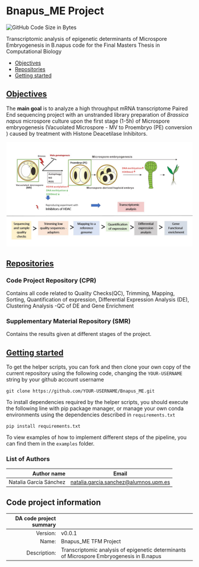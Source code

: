 # Bnapus_ME Project

<img src="https://img.shields.io/github/languages/code-size/Natpod/underlinejobs" alt="GitHub Code Size in Bytes">

Transcriptomic analysis of epigenetic determinants of Microspore Embryogenesis in B.napus code for the Final Masters Thesis in Computational Biology

- [Objectives](#objectives)
- [Repositories](#repositories)
- [Getting started](#get-started)

## [Objectives](#objectives)

The **main goal** is to analyze a high throughput mRNA transcriptome Paired End sequencing project with an unstranded library preparation of _Brassica napus_ microspore culture upon the first stage (1-5h) of Microspore embryogenesis (Vacuolated Microspore - MV to Proembryo (PE) conversion ) caused by treatment with Histone Deacetilase Inhibitors.

<img src="Intro.jpg">

## [Repositories](#repositories)

### Code Project Repository (CPR)

Contains all code related to Quality Checks(QC), Trimming, Mapping, Sorting, Quantification of expression, Differential Expression Analysis (DE), Clustering Analysis -QC of DE and Gene Enrichment

### Supplementary Material Repository (SMR)

Contains the results given at different stages of the project.

## [Getting started](#get-started)

To get the helper scripts, you can fork and then clone your own copy of the current repository using the following code, changing the `YOUR-USERNAME` string by your github account username
```
git clone https://github.com/YOUR-USERNAME/Bnapus_ME.git
```
To install dependencies required by the helper scripts, you should execute the following line with pip package manager, or manage your own conda environments using the dependencies described in `requirements.txt`

```
pip install requirements.txt
```
To view examples of how to implement different steps of the pipeline, you can find them in the `examples` folder.

### List of Authors

| Author name| Email|
|-----------------:|-----------|
| Natalia García Sánchez| natalia.garcia.sanchez@alumnos.upm.es|


## Code project information

| DA code project summary| |
|-----------------:|:-----------|
| Version: | v0.0.1 |
|Name:| Bnapus_ME TFM Project |
|Description:| Transcriptomic analysis of epigenetic determinants of Microspore Embryogenesis in B.napus|

